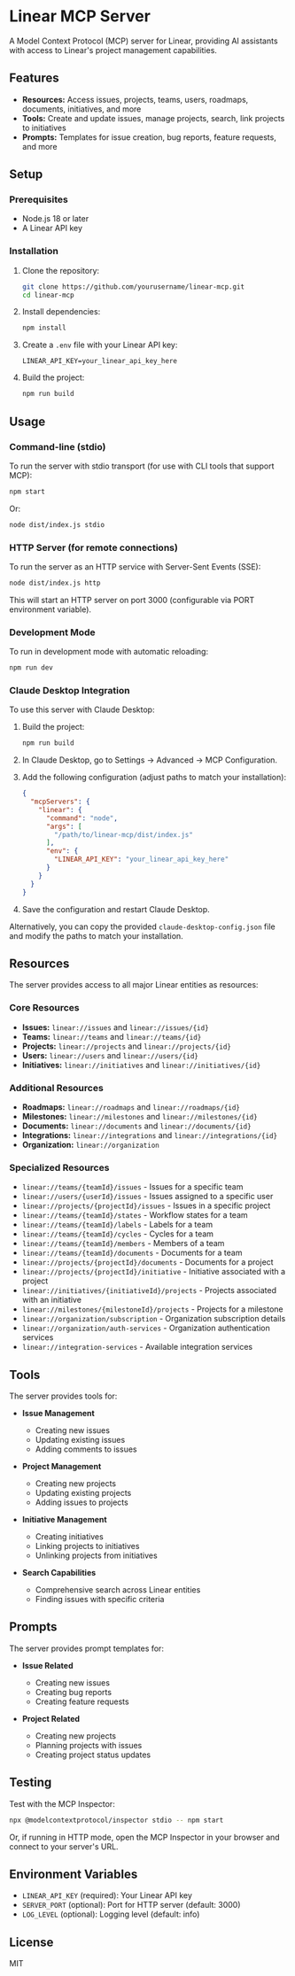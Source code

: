 # Linear MCP Server

A Model Context Protocol (MCP) server for Linear, providing AI assistants with access to Linear's project management capabilities.

## Features

- **Resources:** Access issues, projects, teams, users, roadmaps, documents, initiatives, and more
- **Tools:** Create and update issues, manage projects, search, link projects to initiatives
- **Prompts:** Templates for issue creation, bug reports, feature requests, and more

## Setup

### Prerequisites

- Node.js 18 or later
- A Linear API key

### Installation

1. Clone the repository:
   ```bash
   git clone https://github.com/yourusername/linear-mcp.git
   cd linear-mcp
   ```

2. Install dependencies:
   ```bash
   npm install
   ```

3. Create a `.env` file with your Linear API key:
   ```
   LINEAR_API_KEY=your_linear_api_key_here
   ```

4. Build the project:
   ```bash
   npm run build
   ```

## Usage

### Command-line (stdio)

To run the server with stdio transport (for use with CLI tools that support MCP):

```bash
npm start
```

Or:

```bash
node dist/index.js stdio
```

### HTTP Server (for remote connections)

To run the server as an HTTP service with Server-Sent Events (SSE):

```bash
node dist/index.js http
```

This will start an HTTP server on port 3000 (configurable via PORT environment variable).

### Development Mode

To run in development mode with automatic reloading:

```bash
npm run dev
```

### Claude Desktop Integration

To use this server with Claude Desktop:

1. Build the project:
   ```bash
   npm run build
   ```

2. In Claude Desktop, go to Settings → Advanced → MCP Configuration.

3. Add the following configuration (adjust paths to match your installation):
   ```json
   {
     "mcpServers": {
       "linear": {
         "command": "node",
         "args": [
           "/path/to/linear-mcp/dist/index.js"
         ],
         "env": {
           "LINEAR_API_KEY": "your_linear_api_key_here"
         }
       }
     }
   }
   ```

4. Save the configuration and restart Claude Desktop.

Alternatively, you can copy the provided `claude-desktop-config.json` file and modify the paths to match your installation.

## Resources

The server provides access to all major Linear entities as resources:

### Core Resources
- **Issues:** `linear://issues` and `linear://issues/{id}`
- **Teams:** `linear://teams` and `linear://teams/{id}`
- **Projects:** `linear://projects` and `linear://projects/{id}`
- **Users:** `linear://users` and `linear://users/{id}`
- **Initiatives:** `linear://initiatives` and `linear://initiatives/{id}`

### Additional Resources
- **Roadmaps:** `linear://roadmaps` and `linear://roadmaps/{id}`
- **Milestones:** `linear://milestones` and `linear://milestones/{id}`
- **Documents:** `linear://documents` and `linear://documents/{id}`
- **Integrations:** `linear://integrations` and `linear://integrations/{id}`
- **Organization:** `linear://organization`

### Specialized Resources
- `linear://teams/{teamId}/issues` - Issues for a specific team
- `linear://users/{userId}/issues` - Issues assigned to a specific user
- `linear://projects/{projectId}/issues` - Issues in a specific project
- `linear://teams/{teamId}/states` - Workflow states for a team
- `linear://teams/{teamId}/labels` - Labels for a team
- `linear://teams/{teamId}/cycles` - Cycles for a team
- `linear://teams/{teamId}/members` - Members of a team
- `linear://teams/{teamId}/documents` - Documents for a team
- `linear://projects/{projectId}/documents` - Documents for a project
- `linear://projects/{projectId}/initiative` - Initiative associated with a project
- `linear://initiatives/{initiativeId}/projects` - Projects associated with an initiative
- `linear://milestones/{milestoneId}/projects` - Projects for a milestone
- `linear://organization/subscription` - Organization subscription details
- `linear://organization/auth-services` - Organization authentication services
- `linear://integration-services` - Available integration services

## Tools

The server provides tools for:

- **Issue Management**
  - Creating new issues
  - Updating existing issues
  - Adding comments to issues

- **Project Management**
  - Creating new projects
  - Updating existing projects
  - Adding issues to projects

- **Initiative Management**
  - Creating initiatives
  - Linking projects to initiatives
  - Unlinking projects from initiatives

- **Search Capabilities**
  - Comprehensive search across Linear entities
  - Finding issues with specific criteria

## Prompts

The server provides prompt templates for:

- **Issue Related**
  - Creating new issues
  - Creating bug reports
  - Creating feature requests

- **Project Related**
  - Creating new projects
  - Planning projects with issues
  - Creating project status updates

## Testing

Test with the MCP Inspector:

```bash
npx @modelcontextprotocol/inspector stdio -- npm start
```

Or, if running in HTTP mode, open the MCP Inspector in your browser and connect to your server's URL.

## Environment Variables

- `LINEAR_API_KEY` (required): Your Linear API key
- `SERVER_PORT` (optional): Port for HTTP server (default: 3000)
- `LOG_LEVEL` (optional): Logging level (default: info)

## License

MIT

